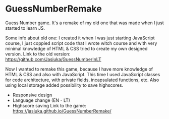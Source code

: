 # GuessNumberRemake
Guess Number game. It's a remake of my old one that was made when I just started to learn JS.


Some info about old one: I created it when I was just starting JavaScript course,
 I just coppied script code that I wrote witch course and with very minimal knowledge of HTML & CSS
tried to create my own designed version. Link to the old version: https://github.com/Jasiuka/GuessNumberInLT


Now I wanted to remake this game, because I have more knowledge of HTML & CSS and also with JavaScript.
This time I used JavaScript classes for code architecture, with private fields, incapsulated functions, etc.
Also using local storage added possibility to save highscores.
- Responsive design 
- Language change (EN - LT)
- Highscore saving
Link to the game: https://jasiuka.github.io/GuessNumberRemake/
